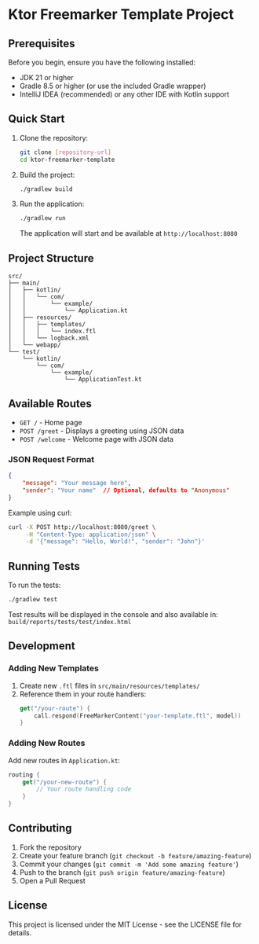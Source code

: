 # Ktor Freemarker Template Project

## Prerequisites

Before you begin, ensure you have the following installed:
- JDK 21 or higher
- Gradle 8.5 or higher (or use the included Gradle wrapper)
- IntelliJ IDEA (recommended) or any other IDE with Kotlin support

## Quick Start

1. Clone the repository:
   ```bash
   git clone [repository-url]
   cd ktor-freemarker-template
   ```

2. Build the project:
   ```bash
   ./gradlew build
   ```

3. Run the application:
   ```bash
   ./gradlew run
   ```

   The application will start and be available at `http://localhost:8080`

## Project Structure

```
src/
├── main/
│   ├── kotlin/
│   │   └── com/
│   │       └── example/
│   │           └── Application.kt
│   ├── resources/
│   │   ├── templates/
│   │   │   └── index.ftl
│   │   └── logback.xml
│   └── webapp/
└── test/
    └── kotlin/
        └── com/
            └── example/
                └── ApplicationTest.kt
```

## Available Routes

- `GET /` - Home page
- `POST /greet` - Displays a greeting using JSON data
- `POST /welcome` - Welcome page with JSON data

### JSON Request Format
```json
{
    "message": "Your message here",
    "sender": "Your name"  // Optional, defaults to "Anonymous"
}
```

Example using curl:
```bash
curl -X POST http://localhost:8080/greet \
     -H "Content-Type: application/json" \
     -d '{"message": "Hello, World!", "sender": "John"}'
```

## Running Tests

To run the tests:
```bash
./gradlew test
```

Test results will be displayed in the console and also available in:
`build/reports/tests/test/index.html`

## Development

### Adding New Templates

1. Create new `.ftl` files in `src/main/resources/templates/`
2. Reference them in your route handlers:
   ```kotlin
   get("/your-route") {
       call.respond(FreeMarkerContent("your-template.ftl", model))
   }
   ```

### Adding New Routes

Add new routes in `Application.kt`:
```kotlin
routing {
    get("/your-new-route") {
        // Your route handling code
    }
}
```

## Contributing

1. Fork the repository
2. Create your feature branch (`git checkout -b feature/amazing-feature`)
3. Commit your changes (`git commit -m 'Add some amazing feature'`)
4. Push to the branch (`git push origin feature/amazing-feature`)
5. Open a Pull Request

## License

This project is licensed under the MIT License - see the LICENSE file for details.